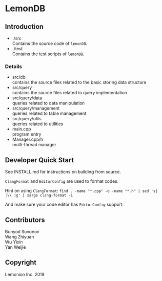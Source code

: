 # LemonDB

## Introduction

- ./src  
   Contains the source code of `lemonDB`.
- ./test  
  Contains the test scripts of `lemonDB`.

### Details

- src/db  
  contains the source files related to the basic storing data structure
- src/query    
  contains the source files related to query implementation
- src/query/data    
  queries related to data manipulation
- src/query/management  
  queries related to table management
- src/query/utils  
  queries related to utilities
- main.cpp  
  program entry
- Manager.cpp/h  
  multi-thread manager

## Developer Quick Start

See INSTALL.md for instructions on building from source.

`ClangFormat` and `EditorConfig` are used to format codes.

Hint on using `ClangFormat`:
`find . -name "*.cpp" -o -name "*.h" | sed 's| |\\ |g' | xargs clang-format -i`

And make sure your code editor has `EditorConfig` support.

## Contributors

Bunyod Suvonov  
Wang Zhiyuan  
Wu Yixin  
Yan Weijie  

## Copyright

Lemonion Inc. 2018

